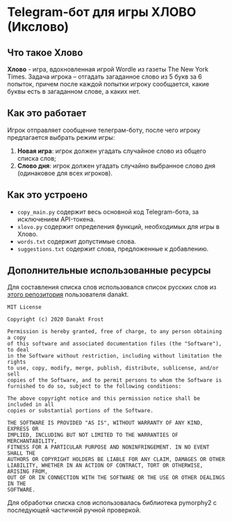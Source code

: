 # Telegram-бот для игры ХЛОВО (Икслово)
## Что такое Xлово
**Хлово** - игра, вдохновленная игрой Wordle из газеты The New York Times. Задача игрока – отгадать загаданное слово из 5 букв за 6 попыток, причем после каждой попытки игроку сообщается, какие буквы есть в загаданном слове, а каких нет.
## Как это работает
Игрок отправляет сообщение телеграм-боту, после чего игроку предлагается выбрать режим игры:
1. **Новая игра**: игрок должен угадать случайное слово из общего списка слов;
2. **Слово дня**: игрок должен угадать случайно выбранное слово дня (одинаковое для всех игроков).

## Как это устроено
- `copy_main.py` содержит весь основной код Telegram-бота, за исключением API-токена.
- `xlovo.py` содержит определения функций, необходимых для игры в Хлово.
- `words.txt` содержит допустимые слова.
- `suggestions.txt` содержит слова, предложенные к добавлению.

## Дополнительные использованные ресурсы
Для составления списка слов использовался список русских слов из [этого репозитория](https://github.com/danakt/russian-words) пользователя danakt.
~~~
MIT License

Copyright (c) 2020 Danakt Frost

Permission is hereby granted, free of charge, to any person obtaining a copy
of this software and associated documentation files (the "Software"), to deal
in the Software without restriction, including without limitation the rights
to use, copy, modify, merge, publish, distribute, sublicense, and/or sell
copies of the Software, and to permit persons to whom the Software is
furnished to do so, subject to the following conditions:

The above copyright notice and this permission notice shall be included in all
copies or substantial portions of the Software.

THE SOFTWARE IS PROVIDED "AS IS", WITHOUT WARRANTY OF ANY KIND, EXPRESS OR
IMPLIED, INCLUDING BUT NOT LIMITED TO THE WARRANTIES OF MERCHANTABILITY,
FITNESS FOR A PARTICULAR PURPOSE AND NONINFRINGEMENT. IN NO EVENT SHALL THE
AUTHORS OR COPYRIGHT HOLDERS BE LIABLE FOR ANY CLAIM, DAMAGES OR OTHER
LIABILITY, WHETHER IN AN ACTION OF CONTRACT, TORT OR OTHERWISE, ARISING FROM,
OUT OF OR IN CONNECTION WITH THE SOFTWARE OR THE USE OR OTHER DEALINGS IN THE
SOFTWARE.
~~~

Для обработки списка слов использовалась библиотека pymorphy2 с последующей частичной ручной проверкой.
